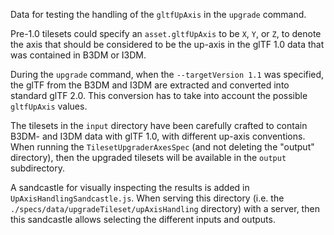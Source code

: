 
Data for testing the handling of the `gltfUpAxis` in the `upgrade` command.

Pre-1.0 tilesets could specify an `asset.gltfUpAxis` to be `X`, `Y`, or `Z`, to denote
the axis that should be considered to be the up-axis in the glTF 1.0 data that was
contained in B3DM or I3DM.

During the `upgrade` command, when the `--targetVersion 1.1` was specified, the
glTF from the B3DM and I3DM are extracted and converted into standard glTF 2.0.
This conversion has to take into account the possible `gltfUpAxis` values.

The tilesets in the `input` directory have been carefully crafted to contain B3DM-
and I3DM data with glTF 1.0, with different up-axis conventions. When running
the `TilesetUpgraderAxesSpec` (and not deleting the "output" directory), then
the upgraded tilesets will be available in the `output` subdirectory. 

A sandcastle for visually inspecting the results is added in `UpAxisHandlingSandcastle.js`.
When serving this directory (i.e. the `./specs/data/upgradeTileset/upAxisHandling` directory) 
with a server, then this sandcastle allows selecting the different inputs and outputs.
